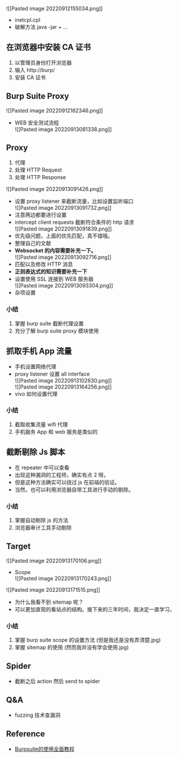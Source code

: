 ![[Pasted image 20220912155034.png]]

- inetcpl.cpl
- 破解方法 java -jar + …

## 在浏览器中安装 CA 证书

1. 以管理员身份打开浏览器
2. 输入 http://burp/
3. 安装 CA 证书

## Burp Suite Proxy

![[Pasted image 20220912162346.png]]

- WEB 安全测试流程  
![[Pasted image 20220913081338.png]]

## Proxy

1. 代理
2. 处理 HTTP Request
3. 处理 HTTP Response

![[Pasted image 20220913091426.png]]

- 设置 proxy listener 来截断流量，比如设置监听端口  
![[Pasted image 20220913091732.png]]
- 注意两边都要进行设置
- intercept client requests 截断符合条件的 http 请求  
![[Pasted image 20220913091839.png]]
- 优先级问题，上面的优先匹配，真不错哦。
- 整理自己的文献
- **Websocket 的内容需要补充一下。**  
![[Pasted image 20220913092716.png]]
- 匹配以及修改 HTTP 消息
- **正则表达式的知识需要补充一下**
- 设置使用 SSL 连接到 WEB 服务器  
![[Pasted image 20220913093304.png]]
- 杂项设置

### 小结

1. 掌握 burp suite 截断代理设置
2. 充分了解 burp suite proxy 模块使用

## 抓取手机 App 流量

- 手机设置网络代理
- proxy listener 设置 all interface  
![[Pasted image 20220913102630.png]]  
![[Pasted image 20220913164256.png]]
- vivo 如何设置代理

### 小结

1. 截取收集流量 wifi 代理
2. 手机服务 App 和 web 服务是类似的

## 截断剔除 Js 脚本

- 在 repeater 中可以查看
- 出现这种漏洞的工程师，确实有点 2 呀。
- 但是这种方法确实可以绕过 js 在前端的验证。
- 当然，也可以利用浏览器自带工具进行手动的剔除。

### 小结

1. 掌握自动剔除 js 的方法
2. 浏览器审计工具手动剔除

## Target

![[Pasted image 20220913170106.png]]

- Scope  
![[Pasted image 20220913170243.png]]

![[Pasted image 20220913171515.png]]

- 为什么我看不到 sitemap 呢？
- 可以更加直观的看站点的结构。接下来的三年时间，我决定一直学习。

### 小结

1. 掌握 burp suite scope 的设置方法 (但是我还是没有弄清楚.jpg)
2. 掌握 sitemap 的使用 (然而我并没有学会使用.jpg)

## Spider

- 截断之后 action 然后 send to spider

## Q&A

- fuzzing 技术查漏洞

## Reference

- [Burpsuite的使用全面教程](https://www.bilibili.com/video/BV1zY4y1L7HG?p=2&spm_id_from=pageDriver&vd_source=25509bb582bc4a25d86d871d5cdffca3)
